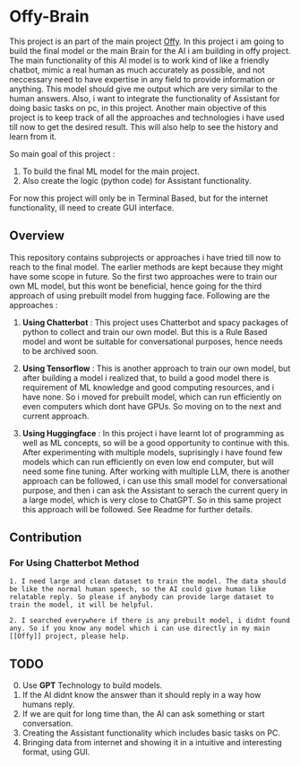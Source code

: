 # Offy-Brain
This project is an part of the main project [Offy](https://github.com/tu2-atmanand/offy). In this project i am going to build the final model or the main Brain for the AI i am building in offy project.
The main functionality of this AI model is to work kind of like a friendly chatbot, mimic a real human as much accurately as possible, and not neccessary need to have expertise in any field to provide information or anything. This model should give me output which are very similar to the human answers.
Also, i want to integrate the functionality of Assistant for doing basic tasks on pc, in this project. Another main objective of this project is to keep track of all the approaches and technologies i have used till now to get the desired result. This will also help to see the history and learn from it.

So main goal of this project :
1. To build the final ML model for the main project.
2. Also create the logic (python code) for Assistant functionality.

For now this project will only be in Terminal Based, but for the internet functionality, ill need to create GUI interface.

## Overview

This repository contains subprojects or approaches i have tried till now to reach to the final model. The earlier methods are kept because they might have some scope in future. So the first two approaches were to train our own ML model, but this wont be beneficial, hence going for the third approach of using prebuilt model from hugging face.
Following are the approaches :

1. **Using Chatterbot** : This project uses Chatterbot and spacy packages of python to collect and train our own model. But this is a Rule Based model and wont be suitable for conversational purposes, hence needs to be archived soon.

2. **Using Tensorflow** : This is another approach to train our own model, but after building a model i realized that, to build a good model there is requirement of ML knowledge and good computing resources, and i have none. So i moved for prebuilt model, which can run efficiently on even computers which dont have GPUs. So moving on to the next and current approach.

3. **Using Huggingface** : In this project i have learnt lot of programming as well as ML concepts, so will be a good opportunity to continue with this. After experimenting with multiple models, suprisingly i have found few models which can run efficiently on even low end computer, but will need some fine tuning. After working with multiple LLM, there is another approach can be followed, i can use this small model for conversational purpose, and then i can ask the Assistant to serach the current query in a large model, which is very close to ChatGPT. So in this same project this approach will be followed. See Readme for further details.


## Contribution

### For Using Chatterbot Method
	1. I need large and clean dataset to train the model. The data should be like the normal human speech, so the AI could give human like relatable reply. So please if anybody can provide large dataset to train the model, it will be helpful.

	2. I searched everywhere if there is any prebuilt model, i didnt found any. So if you know any model which i can use directly in my main [[Offy]] project, please help.






## TODO
0. Use **GPT** Technology to build models.
1. If the AI didnt know the answer than it should reply in a way how humans reply.
2. If we are quit for long time than, the AI can ask something or start conversation.
3. Creating the Assistant functionality which includes basic tasks on PC.
4. Bringing data from internet and showing it in a intuitive and interesting format, using GUI.
